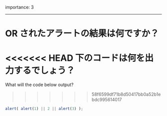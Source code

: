 importance: 3

---

# OR されたアラートの結果は何ですか？

<<<<<<< HEAD
下のコードは何を出力するでしょう？
=======
What will the code below output?
>>>>>>> 58f6599df71b8d50417bb0a52b1ebdc995614017

```js
alert( alert(1) || 2 || alert(3) );
```
